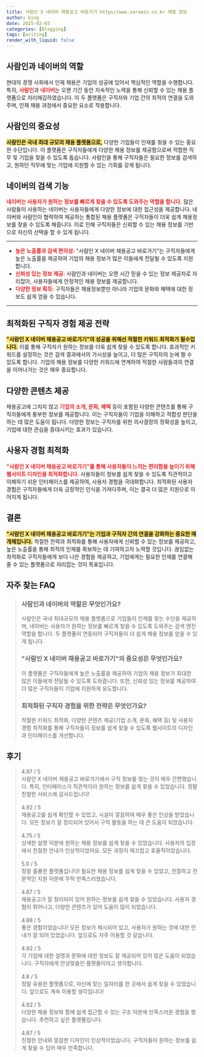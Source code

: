 ```yaml
---
title: 사람인 X 네이버 채용공고 바로가기 https//www.saramin.co.kr 채용 정보
author: bing
date: 2025-02-03
categories: [Blogging]
tags: [writing]
render_with_liquid: false
---
```



<h2 id='사람인과 네이버의 역할'>사람인과 네이버의 역할</h2>

<p>현대의 경쟁 사회에서 인재 채용은 기업의 성공에 있어서 핵심적인 역할을 수행합니다. 특히, <b><span style="color: #ee2323;">사람인</span></b>과 <b><span style="color: #ee2323;">네이버</span></b>는 오랜 기간 동안 지속적인 노력을 통해 신뢰할 수 있는 채용 플랫폼으로 자리매김하였습니다. 이 두 플랫폼은 구직자와 기업 간의 최적의 연결을 도와주며, 인재 채용 과정에서 중요한 요소로 작용합니다.</p>

<h2 id='사람인의 중요성'>사람인의 중요성</h2>

<p><b><span style="background-color: #ffe066;">사람인은 국내 최대 규모의 채용 플랫폼으로,</span></b> 다양한 기업들이 인재를 찾을 수 있는 중요한 수단입니다. 이 플랫폼은 구직자들에게 다양한 채용 정보를 제공함으로써 적합한 직무 및 기업을 찾을 수 있도록 돕습니다. 사람인을 통해 구직자들은 필요한 정보를 검색하고, 원하던 직무에 맞는 기업에 지원할 수 있는 기회를 갖게 됩니다.</p>

<h2 id='네이버의 검색 기능'>네이버의 검색 기능</h2>

<p><b><span style="color: #ee2323;">네이버는 사용자가 원하는 정보를 빠르게 찾을 수 있도록 도와주는 역할을 합니다.</span></b> 많은 사람들이 사용하는 네이버는 사용자들에게 다양한 정보에 대한 접근성을 제공합니다. 네이버와 사람인이 협력하여 제공하는 통합된 채용 플랫폼은 구직자들이 더욱 쉽게 채용정보를 찾을 수 있도록 해줍니다. 이로 인해 구직자들은 신뢰할 수 있는 채용 정보를 기반으로 자신의 선택을 할 수 있게 됩니다.</p>

<hr />

<ul>
    <li><b><span style="color: #ee2323;">높은 노출률과 검색 편의성:</span></b> "사람인 X 네이버 채용공고 바로가기"는 구직자들에게 높은 노출률을 제공하여 기업의 채용 정보가 많은 이들에게 전달될 수 있도록 지원합니다.</li>
    <li><b><span style="color: #ee2323;">신뢰성 있는 정보 제공:</span></b> 사람인과 네이버는 오랜 시간 믿을 수 있는 정보 제공자로 자리잡아, 사용자들에게 안정적인 채용 정보를 제공합니다.</li>
    <li><b><span style="color: #ee2323;">다양한 정보 획득:</span></b> 구직자들은 채용정보뿐만 아니라 기업의 문화와 혜택에 대한 정보도 쉽게 얻을 수 있습니다.</li>
</ul>

<hr />

<h2 id='최적화된 구직자 경험 제공 전략'>최적화된 구직자 경험 제공 전략</h2>

<p><b><span style="background-color: #ffe066;">"사람인 X 네이버 채용공고 바로가기"의 성공을 위해선 적절한 키워드 최적화가 필수입니다.</span></b> 이를 통해 구직자가 원하는 정보를 더욱 쉽게 찾을 수 있도록 합니다. 효과적인 키워드를 설정하는 것은 검색 결과에서의 가시성을 높이고, 더 많은 구직자의 눈에 띌 수 있도록 합니다. 기업의 채용 정보를 다양한 키워드에 연계하여 적절한 사람들과의 연결을 이어나가는 것은 매우 중요합니다.</p>

<h2 id='다양한 콘텐츠 제공'>다양한 콘텐츠 제공</h2>

<p>채용공고에 그치지 않고 <b><span style="color: #ee2323;">기업의 소개, 문화, 혜택</span></b> 등이 포함된 다양한 콘텐츠를 통해 구직자들에게 풍부한 정보를 제공합니다. 이는 구직자들이 기업을 이해하고 적합성 판단을 하는 데 많은 도움이 됩니다. 다양한 정보는 구직자를 위한 의사결정의 정확성을 높이고, 기업에 대한 관심을 증대시키는 효과가 있습니다.</p>

<h2 id='사용자 경험 최적화'>사용자 경험 최적화</h2>

<p><b><span style="color: #ee2323;">"사람인 X 네이버 채용공고 바로가기"를 통해 사용자들이 느끼는 편리함을 높이기 위해 웹사이트 디자인을 최적화합니다.</span></b> 사용자들이 정보를 쉽게 찾을 수 있도록 직관적이고 이해하기 쉬운 인터페이스를 제공하여, 사용자 경험을 극대화합니다. 최적화된 사용자 경험은 구직자들에게 더욱 긍정적인 인식을 가져다주며, 이는 결국 더 많은 지원으로 이어지게 됩니다.</p>

<h2 id='결론'>결론</h2>

<p><b><span style="background-color: #ffe066;">"사람인 X 네이버 채용공고 바로가기"는 기업과 구직자 간의 연결을 강화하는 중요한 매개체입니다.</span></b> 적절한 전략과 최적화를 통해 사용자에게 신뢰할 수 있는 정보를 제공하고, 높은 노출률을 통해 최적의 인재를 확보하는 데 기여하고자 노력할 것입니다. 끊임없는 최적화로 구직자들에게 보다 나은 경험을 제공하고, 기업에게는 필요한 인재를 연결해 줄 수 있는 플랫폼으로 자리잡는 것이 목표입니다.</p>


<h2 id='자주_찾는_FAQ'>자주 찾는 FAQ</h2>
<div itemscope="" itemtype="https://schema.org/FAQPage"> 
<blockquote> 
<div itemscope="" itemprop="mainEntity" itemtype="https://schema.org/Question"> 
<h3 itemprop="name">사람인과 네이버의 역할은 무엇인가요?</h3> 
<div itemscope="" itemprop="acceptedAnswer" itemtype="https://schema.org/Answer"> 
<span itemprop="text"> 
<p>사람인은 국내 최대규모의 채용 플랫폼으로 기업들이 인재를 찾는 수단을 제공하며, 네이버는 사용자가 원하는 정보를 빠르게 찾을 수 있도록 도와주는 검색 엔진 역할을 합니다. 두 플랫폼이 연동되어 구직자들이 더 쉽게 채용 정보를 얻을 수 있게 됩니다.</p> 
</span> 
</div> 
</div> 
<div itemscope="" itemprop="mainEntity" itemtype="https://schema.org/Question"> 
<h3 itemprop="name">"사람인 X 네이버 채용공고 바로가기"의 중요성은 무엇인가요?</h3> 
<div itemscope="" itemprop="acceptedAnswer" itemtype="https://schema.org/Answer"> 
<span itemprop="text"> 
<p>이 플랫폼은 구직자들에게 높은 노출률을 제공하여 기업의 채용 정보가 최대한 많은 이들에게 전달될 수 있도록 도와줍니다. 또한, 신뢰성 있는 정보를 제공하여 더 많은 구직자들이 기업에 지원하게 유도합니다.</p> 
</span> 
</div> 
</div> 
<div itemscope="" itemprop="mainEntity" itemtype="https://schema.org/Question"> 
<h3 itemprop="name">최적화된 구직자 경험을 위한 전략은 무엇인가요?</h3> 
<div itemscope="" itemprop="acceptedAnswer" itemtype="https://schema.org/Answer"> 
<span itemprop="text"> 
<p>적절한 키워드 최적화, 다양한 콘텐츠 제공(기업 소개, 문화, 혜택 등) 및 사용자 경험 최적화를 통해 구직자들이 정보를 쉽게 찾을 수 있도록 웹사이트의 디자인과 인터페이스를 개선합니다.</p> 
</span> 
</div> 
</div> 
</blockquote> 
</div>
<h2 id='후기'>후기</h2>
<div itemscope itemtype="https://schema.org/Product">
  <blockquote>
  <div itemprop="review" itemscope itemtype="https://schema.org/Review">
      <div itemprop="reviewRating" itemscope itemtype="https://schema.org/Rating"> <span itemprop="ratingValue">4.97</span> / <span itemprop="bestRating">5</span> </div>
      <span itemprop="reviewBody">사람인 X 네이버 채용공고 바로가기에서 구직 정보를 찾는 것이 매우 간편했습니다. 특히, 인터페이스가 직관적이라 원하는 정보를 쉽게 찾을 수 있었습니다. 정말 친절한 서비스에 감사드립니다!</span>
  </div>
  <br>
  <div itemprop="review" itemscope itemtype="https://schema.org/Review">
      <div itemprop="reviewRating" itemscope itemtype="https://schema.org/Rating"> <span itemprop="ratingValue">4.92</span> / <span itemprop="bestRating">5</span> </div>
      <span itemprop="reviewBody">채용공고를 쉽게 확인할 수 있었고, 시설이 깔끔하여 매우 좋은 인상을 받았습니다. 모든 정보가 잘 정리되어 있어서 구직 활동을 하는 데 큰 도움이 되었습니다.</span>
  </div>
  <br>
  <div itemprop="review" itemscope itemtype="https://schema.org/Review">
      <div itemprop="reviewRating" itemscope itemtype="https://schema.org/Rating"> <span itemprop="ratingValue">4.75</span> / <span itemprop="bestRating">5</span> </div>
      <span itemprop="reviewBody">상세한 설명 덕분에 원하는 채용 정보를 쉽게 찾을 수 있었습니다. 사용자의 입장에서 친절한 안내가 인상적이었어요. 모든 과정이 매끄럽고 효율적이었습니다.</span>
  </div>
  <br>
  <div itemprop="review" itemscope itemtype="https://schema.org/Review">
      <div itemprop="reviewRating" itemscope itemtype="https://schema.org/Rating"> <span itemprop="ratingValue">5.0</span> / <span itemprop="bestRating">5</span> </div>
      <span itemprop="reviewBody">정말 훌륭한 플랫폼입니다! 필요한 채용 정보를 쉽게 찾을 수 있었고, 친절하고 전문적인 지원 덕분에 무척 만족스러웠습니다.</span>
  </div>
  <br>
  <div itemprop="review" itemscope itemtype="https://schema.org/Review">
      <div itemprop="reviewRating" itemscope itemtype="https://schema.org/Rating"> <span itemprop="ratingValue">4.87</span> / <span itemprop="bestRating">5</span> </div>
      <span itemprop="reviewBody">채용공고가 잘 정리되어 있어 원하는 정보를 쉽게 찾을 수 있었습니다. 사용자 경험이 뛰어나고, 다양한 콘텐츠가 있어 도움이 많이 되었습니다.</span>
  </div>
  <br>
  <div itemprop="review" itemscope itemtype="https://schema.org/Review">
      <div itemprop="reviewRating" itemscope itemtype="https://schema.org/Rating"> <span itemprop="ratingValue">4.88</span> / <span itemprop="bestRating">5</span> </div>
      <span itemprop="reviewBody">좋은 경험이었습니다! 모든 정보가 제시되어 있고, 사용자가 원하는 것에 대한 안내가 잘 되어 있었습니다. 앞으로도 자주 이용할 것 같습니다.</span>
  </div>
  <br>
  <div itemprop="review" itemscope itemtype="https://schema.org/Review">
      <div itemprop="reviewRating" itemscope itemtype="https://schema.org/Rating"> <span itemprop="ratingValue">4.92</span> / <span itemprop="bestRating">5</span> </div>
      <span itemprop="reviewBody">각 기업에 대한 설명과 문화에 대한 정보도 잘 제공되어 있어 많은 도움이 되었습니다. 구직자에게 안성맞춤인 플랫폼이라고 생각합니다.</span>
  </div>
  <br>
  <div itemprop="review" itemscope itemtype="https://schema.org/Review">
      <div itemprop="reviewRating" itemscope itemtype="https://schema.org/Rating"> <span itemprop="ratingValue">4.8</span> / <span itemprop="bestRating">5</span> </div>
      <span itemprop="reviewBody">정말 유용한 플랫폼으로, 자신에 맞는 일자리를 한 곳에서 쉽게 찾을 수 있었습니다. 앞으로도 계속 이용할 생각입니다!</span>
  </div>
  <br>
  <div itemprop="review" itemscope itemtype="https://schema.org/Review">
      <div itemprop="reviewRating" itemscope itemtype="https://schema.org/Rating"> <span itemprop="ratingValue">4.92</span> / <span itemprop="bestRating">5</span> </div>
      <span itemprop="reviewBody">다양한 채용 정보와 함께 쉽게 접근할 수 있는 구조 덕분에 만족스러운 경험을 했습니다. 추천하고 싶은 플랫폼입니다.</span>
  </div>
  <br>
  <div itemprop="review" itemscope itemtype="https://schema.org/Review">
      <div itemprop="reviewRating" itemscope itemtype="https://schema.org/Rating"> <span itemprop="ratingValue">4.87</span> / <span itemprop="bestRating">5</span> </div>
      <span itemprop="reviewBody">친절한 안내와 깔끔한 디자인이 인상적이었습니다. 구직자들이 원하는 정보를 쉽게 찾을 수 있어 매우 만족합니다.</span>
  </div>
  </blockquote>
</div>
